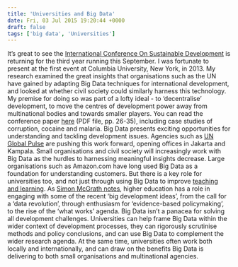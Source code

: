 ```yaml
---
title: 'Universities and Big Data'
date: Fri, 03 Jul 2015 19:20:44 +0000
draft: false
tags: ['big data', 'Universities']
---
```


It’s great to see the [International Conference On Sustainable Development](http://ic-sdp.org/) is returning for the third year running this September. I was fortunate to present at the first event at Columbia University, New York, in 2013. My research examined the great insights that organisations such as the UN have gained by adapting Big Data techniques for international development, and looked at whether civil society could similarly harness this technology. My premise for doing so was part of a lofty ideal - to ‘decentralise’ development, to move the centres of development power away from multinational bodies and towards smaller players. You can read the conference paper [here](http://ic-sdp.org/#past-events) (PDF file, pp. 26-35), including case studies of corruption, cocaine and malaria. Big Data presents exciting opportunities for understanding and tackling development issues. Agencies such as [UN Global Pulse](http://www.unglobalpulse.org/) are pushing this work forward, opening offices in Jakarta and Kampala. Small organisations and civil society will increasingly work with Big Data as the hurdles to harnessing meaningful insights decrease. Large organisations such as Amazon.com have long used Big Data as a foundation for understanding customers. But there is a key role for universities too, and not just through using Big Data to improve [teaching and learning](http://www.theguardian.com/higher-education-network/blog/2014/jun/03/big-data-transform-university-learning). As [Simon McGrath notes](https://beyond2015.acu.ac.uk/submissions/view?id=33), higher education has a role in engaging with some of the recent ‘big development ideas’, from the call for a ‘data revolution’, through enthusiasm for ‘evidence-based policymaking’, to the rise of the ‘what works’ agenda. Big Data isn’t a panacea for solving all development challenges. Universities can help frame Big Data within the wider context of development processes, they can rigorously scrutinise methods and policy conclusions, and can use Big Data to complement the wider research agenda. At the same time, universities often work both locally and internationally, and can draw on the benefits Big Data is delivering to both small organisations and multinational agencies.